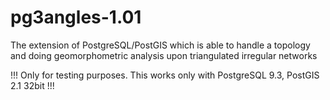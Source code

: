 # pg3angles-1.01
The extension of PostgreSQL/PostGIS which is able to handle a topology and doing geomorphometric analysis upon triangulated irregular networks

!!! Only for testing purposes. This works only with PostgreSQL 9.3, PostGIS 2.1 32bit !!!
